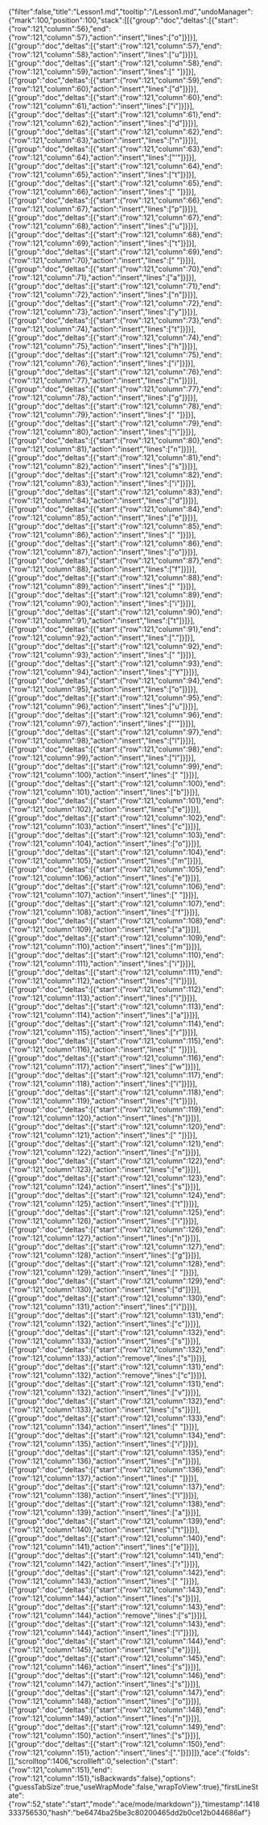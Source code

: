 {"filter":false,"title":"Lesson1.md","tooltip":"/Lesson1.md","undoManager":{"mark":100,"position":100,"stack":[[{"group":"doc","deltas":[{"start":{"row":121,"column":56},"end":{"row":121,"column":57},"action":"insert","lines":["o"]}]}],[{"group":"doc","deltas":[{"start":{"row":121,"column":57},"end":{"row":121,"column":58},"action":"insert","lines":["u"]}]}],[{"group":"doc","deltas":[{"start":{"row":121,"column":58},"end":{"row":121,"column":59},"action":"insert","lines":[" "]}]}],[{"group":"doc","deltas":[{"start":{"row":121,"column":59},"end":{"row":121,"column":60},"action":"insert","lines":["d"]}]}],[{"group":"doc","deltas":[{"start":{"row":121,"column":60},"end":{"row":121,"column":61},"action":"insert","lines":["i"]}]}],[{"group":"doc","deltas":[{"start":{"row":121,"column":61},"end":{"row":121,"column":62},"action":"insert","lines":["d"]}]}],[{"group":"doc","deltas":[{"start":{"row":121,"column":62},"end":{"row":121,"column":63},"action":"insert","lines":["n"]}]}],[{"group":"doc","deltas":[{"start":{"row":121,"column":63},"end":{"row":121,"column":64},"action":"insert","lines":["'"]}]}],[{"group":"doc","deltas":[{"start":{"row":121,"column":64},"end":{"row":121,"column":65},"action":"insert","lines":["t"]}]}],[{"group":"doc","deltas":[{"start":{"row":121,"column":65},"end":{"row":121,"column":66},"action":"insert","lines":[" "]}]}],[{"group":"doc","deltas":[{"start":{"row":121,"column":66},"end":{"row":121,"column":67},"action":"insert","lines":["p"]}]}],[{"group":"doc","deltas":[{"start":{"row":121,"column":67},"end":{"row":121,"column":68},"action":"insert","lines":["u"]}]}],[{"group":"doc","deltas":[{"start":{"row":121,"column":68},"end":{"row":121,"column":69},"action":"insert","lines":["t"]}]}],[{"group":"doc","deltas":[{"start":{"row":121,"column":69},"end":{"row":121,"column":70},"action":"insert","lines":[" "]}]}],[{"group":"doc","deltas":[{"start":{"row":121,"column":70},"end":{"row":121,"column":71},"action":"insert","lines":["a"]}]}],[{"group":"doc","deltas":[{"start":{"row":121,"column":71},"end":{"row":121,"column":72},"action":"insert","lines":["n"]}]}],[{"group":"doc","deltas":[{"start":{"row":121,"column":72},"end":{"row":121,"column":73},"action":"insert","lines":["y"]}]}],[{"group":"doc","deltas":[{"start":{"row":121,"column":73},"end":{"row":121,"column":74},"action":"insert","lines":["t"]}]}],[{"group":"doc","deltas":[{"start":{"row":121,"column":74},"end":{"row":121,"column":75},"action":"insert","lines":["h"]}]}],[{"group":"doc","deltas":[{"start":{"row":121,"column":75},"end":{"row":121,"column":76},"action":"insert","lines":["i"]}]}],[{"group":"doc","deltas":[{"start":{"row":121,"column":76},"end":{"row":121,"column":77},"action":"insert","lines":["n"]}]}],[{"group":"doc","deltas":[{"start":{"row":121,"column":77},"end":{"row":121,"column":78},"action":"insert","lines":["g"]}]}],[{"group":"doc","deltas":[{"start":{"row":121,"column":78},"end":{"row":121,"column":79},"action":"insert","lines":[" "]}]}],[{"group":"doc","deltas":[{"start":{"row":121,"column":79},"end":{"row":121,"column":80},"action":"insert","lines":["i"]}]}],[{"group":"doc","deltas":[{"start":{"row":121,"column":80},"end":{"row":121,"column":81},"action":"insert","lines":["n"]}]}],[{"group":"doc","deltas":[{"start":{"row":121,"column":81},"end":{"row":121,"column":82},"action":"insert","lines":["s"]}]}],[{"group":"doc","deltas":[{"start":{"row":121,"column":82},"end":{"row":121,"column":83},"action":"insert","lines":["i"]}]}],[{"group":"doc","deltas":[{"start":{"row":121,"column":83},"end":{"row":121,"column":84},"action":"insert","lines":["d"]}]}],[{"group":"doc","deltas":[{"start":{"row":121,"column":84},"end":{"row":121,"column":85},"action":"insert","lines":["e"]}]}],[{"group":"doc","deltas":[{"start":{"row":121,"column":85},"end":{"row":121,"column":86},"action":"insert","lines":[" "]}]}],[{"group":"doc","deltas":[{"start":{"row":121,"column":86},"end":{"row":121,"column":87},"action":"insert","lines":["o"]}]}],[{"group":"doc","deltas":[{"start":{"row":121,"column":87},"end":{"row":121,"column":88},"action":"insert","lines":["f"]}]}],[{"group":"doc","deltas":[{"start":{"row":121,"column":88},"end":{"row":121,"column":89},"action":"insert","lines":[" "]}]}],[{"group":"doc","deltas":[{"start":{"row":121,"column":89},"end":{"row":121,"column":90},"action":"insert","lines":["i"]}]}],[{"group":"doc","deltas":[{"start":{"row":121,"column":90},"end":{"row":121,"column":91},"action":"insert","lines":["t"]}]}],[{"group":"doc","deltas":[{"start":{"row":121,"column":91},"end":{"row":121,"column":92},"action":"insert","lines":["."]}]}],[{"group":"doc","deltas":[{"start":{"row":121,"column":92},"end":{"row":121,"column":93},"action":"insert","lines":[" "]}]}],[{"group":"doc","deltas":[{"start":{"row":121,"column":93},"end":{"row":121,"column":94},"action":"insert","lines":["Y"]}]}],[{"group":"doc","deltas":[{"start":{"row":121,"column":94},"end":{"row":121,"column":95},"action":"insert","lines":["o"]}]}],[{"group":"doc","deltas":[{"start":{"row":121,"column":95},"end":{"row":121,"column":96},"action":"insert","lines":["u"]}]}],[{"group":"doc","deltas":[{"start":{"row":121,"column":96},"end":{"row":121,"column":97},"action":"insert","lines":["'"]}]}],[{"group":"doc","deltas":[{"start":{"row":121,"column":97},"end":{"row":121,"column":98},"action":"insert","lines":["l"]}]}],[{"group":"doc","deltas":[{"start":{"row":121,"column":98},"end":{"row":121,"column":99},"action":"insert","lines":["l"]}]}],[{"group":"doc","deltas":[{"start":{"row":121,"column":99},"end":{"row":121,"column":100},"action":"insert","lines":[" "]}]}],[{"group":"doc","deltas":[{"start":{"row":121,"column":100},"end":{"row":121,"column":101},"action":"insert","lines":["b"]}]}],[{"group":"doc","deltas":[{"start":{"row":121,"column":101},"end":{"row":121,"column":102},"action":"insert","lines":["e"]}]}],[{"group":"doc","deltas":[{"start":{"row":121,"column":102},"end":{"row":121,"column":103},"action":"insert","lines":["c"]}]}],[{"group":"doc","deltas":[{"start":{"row":121,"column":103},"end":{"row":121,"column":104},"action":"insert","lines":["o"]}]}],[{"group":"doc","deltas":[{"start":{"row":121,"column":104},"end":{"row":121,"column":105},"action":"insert","lines":["m"]}]}],[{"group":"doc","deltas":[{"start":{"row":121,"column":105},"end":{"row":121,"column":106},"action":"insert","lines":["e"]}]}],[{"group":"doc","deltas":[{"start":{"row":121,"column":106},"end":{"row":121,"column":107},"action":"insert","lines":[" "]}]}],[{"group":"doc","deltas":[{"start":{"row":121,"column":107},"end":{"row":121,"column":108},"action":"insert","lines":["f"]}]}],[{"group":"doc","deltas":[{"start":{"row":121,"column":108},"end":{"row":121,"column":109},"action":"insert","lines":["a"]}]}],[{"group":"doc","deltas":[{"start":{"row":121,"column":109},"end":{"row":121,"column":110},"action":"insert","lines":["m"]}]}],[{"group":"doc","deltas":[{"start":{"row":121,"column":110},"end":{"row":121,"column":111},"action":"insert","lines":["i"]}]}],[{"group":"doc","deltas":[{"start":{"row":121,"column":111},"end":{"row":121,"column":112},"action":"insert","lines":["l"]}]}],[{"group":"doc","deltas":[{"start":{"row":121,"column":112},"end":{"row":121,"column":113},"action":"insert","lines":["i"]}]}],[{"group":"doc","deltas":[{"start":{"row":121,"column":113},"end":{"row":121,"column":114},"action":"insert","lines":["a"]}]}],[{"group":"doc","deltas":[{"start":{"row":121,"column":114},"end":{"row":121,"column":115},"action":"insert","lines":["r"]}]}],[{"group":"doc","deltas":[{"start":{"row":121,"column":115},"end":{"row":121,"column":116},"action":"insert","lines":[" "]}]}],[{"group":"doc","deltas":[{"start":{"row":121,"column":116},"end":{"row":121,"column":117},"action":"insert","lines":["w"]}]}],[{"group":"doc","deltas":[{"start":{"row":121,"column":117},"end":{"row":121,"column":118},"action":"insert","lines":["i"]}]}],[{"group":"doc","deltas":[{"start":{"row":121,"column":118},"end":{"row":121,"column":119},"action":"insert","lines":["t"]}]}],[{"group":"doc","deltas":[{"start":{"row":121,"column":119},"end":{"row":121,"column":120},"action":"insert","lines":["h"]}]}],[{"group":"doc","deltas":[{"start":{"row":121,"column":120},"end":{"row":121,"column":121},"action":"insert","lines":[" "]}]}],[{"group":"doc","deltas":[{"start":{"row":121,"column":121},"end":{"row":121,"column":122},"action":"insert","lines":["n"]}]}],[{"group":"doc","deltas":[{"start":{"row":121,"column":122},"end":{"row":121,"column":123},"action":"insert","lines":["e"]}]}],[{"group":"doc","deltas":[{"start":{"row":121,"column":123},"end":{"row":121,"column":124},"action":"insert","lines":["s"]}]}],[{"group":"doc","deltas":[{"start":{"row":121,"column":124},"end":{"row":121,"column":125},"action":"insert","lines":["t"]}]}],[{"group":"doc","deltas":[{"start":{"row":121,"column":125},"end":{"row":121,"column":126},"action":"insert","lines":["i"]}]}],[{"group":"doc","deltas":[{"start":{"row":121,"column":126},"end":{"row":121,"column":127},"action":"insert","lines":["n"]}]}],[{"group":"doc","deltas":[{"start":{"row":121,"column":127},"end":{"row":121,"column":128},"action":"insert","lines":["g"]}]}],[{"group":"doc","deltas":[{"start":{"row":121,"column":128},"end":{"row":121,"column":129},"action":"insert","lines":[" "]}]}],[{"group":"doc","deltas":[{"start":{"row":121,"column":129},"end":{"row":121,"column":130},"action":"insert","lines":["d"]}]}],[{"group":"doc","deltas":[{"start":{"row":121,"column":130},"end":{"row":121,"column":131},"action":"insert","lines":["i"]}]}],[{"group":"doc","deltas":[{"start":{"row":121,"column":131},"end":{"row":121,"column":132},"action":"insert","lines":["c"]}]}],[{"group":"doc","deltas":[{"start":{"row":121,"column":132},"end":{"row":121,"column":133},"action":"insert","lines":["s"]}]}],[{"group":"doc","deltas":[{"start":{"row":121,"column":132},"end":{"row":121,"column":133},"action":"remove","lines":["s"]}]}],[{"group":"doc","deltas":[{"start":{"row":121,"column":131},"end":{"row":121,"column":132},"action":"remove","lines":["c"]}]}],[{"group":"doc","deltas":[{"start":{"row":121,"column":131},"end":{"row":121,"column":132},"action":"insert","lines":["v"]}]}],[{"group":"doc","deltas":[{"start":{"row":121,"column":132},"end":{"row":121,"column":133},"action":"insert","lines":["s"]}]}],[{"group":"doc","deltas":[{"start":{"row":121,"column":133},"end":{"row":121,"column":134},"action":"insert","lines":[" "]}]}],[{"group":"doc","deltas":[{"start":{"row":121,"column":134},"end":{"row":121,"column":135},"action":"insert","lines":["i"]}]}],[{"group":"doc","deltas":[{"start":{"row":121,"column":135},"end":{"row":121,"column":136},"action":"insert","lines":["n"]}]}],[{"group":"doc","deltas":[{"start":{"row":121,"column":136},"end":{"row":121,"column":137},"action":"insert","lines":[" "]}]}],[{"group":"doc","deltas":[{"start":{"row":121,"column":137},"end":{"row":121,"column":138},"action":"insert","lines":["l"]}]}],[{"group":"doc","deltas":[{"start":{"row":121,"column":138},"end":{"row":121,"column":139},"action":"insert","lines":["a"]}]}],[{"group":"doc","deltas":[{"start":{"row":121,"column":139},"end":{"row":121,"column":140},"action":"insert","lines":["t"]}]}],[{"group":"doc","deltas":[{"start":{"row":121,"column":140},"end":{"row":121,"column":141},"action":"insert","lines":["e"]}]}],[{"group":"doc","deltas":[{"start":{"row":121,"column":141},"end":{"row":121,"column":142},"action":"insert","lines":["r"]}]}],[{"group":"doc","deltas":[{"start":{"row":121,"column":142},"end":{"row":121,"column":143},"action":"insert","lines":[" "]}]}],[{"group":"doc","deltas":[{"start":{"row":121,"column":143},"end":{"row":121,"column":144},"action":"insert","lines":["s"]}]}],[{"group":"doc","deltas":[{"start":{"row":121,"column":143},"end":{"row":121,"column":144},"action":"remove","lines":["s"]}]}],[{"group":"doc","deltas":[{"start":{"row":121,"column":143},"end":{"row":121,"column":144},"action":"insert","lines":["l"]}]}],[{"group":"doc","deltas":[{"start":{"row":121,"column":144},"end":{"row":121,"column":145},"action":"insert","lines":["e"]}]}],[{"group":"doc","deltas":[{"start":{"row":121,"column":145},"end":{"row":121,"column":146},"action":"insert","lines":["s"]}]}],[{"group":"doc","deltas":[{"start":{"row":121,"column":146},"end":{"row":121,"column":147},"action":"insert","lines":["s"]}]}],[{"group":"doc","deltas":[{"start":{"row":121,"column":147},"end":{"row":121,"column":148},"action":"insert","lines":["o"]}]}],[{"group":"doc","deltas":[{"start":{"row":121,"column":148},"end":{"row":121,"column":149},"action":"insert","lines":["n"]}]}],[{"group":"doc","deltas":[{"start":{"row":121,"column":149},"end":{"row":121,"column":150},"action":"insert","lines":["s"]}]}],[{"group":"doc","deltas":[{"start":{"row":121,"column":150},"end":{"row":121,"column":151},"action":"insert","lines":["."]}]}]]},"ace":{"folds":[],"scrolltop":1406,"scrollleft":0,"selection":{"start":{"row":121,"column":151},"end":{"row":121,"column":151},"isBackwards":false},"options":{"guessTabSize":true,"useWrapMode":false,"wrapToView":true},"firstLineState":{"row":52,"state":"start","mode":"ace/mode/markdown"}},"timestamp":1418333756530,"hash":"be6474ba25be3c80200465dd2b0ce12b044686af"}